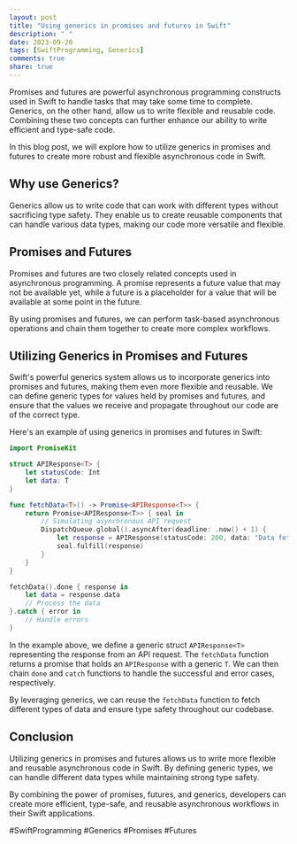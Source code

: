 ```yaml
---
layout: post
title: "Using generics in promises and futures in Swift"
description: " "
date: 2023-09-20
tags: [SwiftProgramming, Generics]
comments: true
share: true
---
```


Promises and futures are powerful asynchronous programming constructs used in Swift to handle tasks that may take some time to complete. Generics, on the other hand, allow us to write flexible and reusable code. Combining these two concepts can further enhance our ability to write efficient and type-safe code.

In this blog post, we will explore how to utilize generics in promises and futures to create more robust and flexible asynchronous code in Swift.

## Why use Generics?

Generics allow us to write code that can work with different types without sacrificing type safety. They enable us to create reusable components that can handle various data types, making our code more versatile and flexible.

## Promises and Futures

Promises and futures are two closely related concepts used in asynchronous programming. A promise represents a future value that may not be available yet, while a future is a placeholder for a value that will be available at some point in the future.

By using promises and futures, we can perform task-based asynchronous operations and chain them together to create more complex workflows.

## Utilizing Generics in Promises and Futures

Swift's powerful generics system allows us to incorporate generics into promises and futures, making them even more flexible and reusable. We can define generic types for values held by promises and futures, and ensure that the values we receive and propagate throughout our code are of the correct type.

Here's an example of using generics in promises and futures in Swift:

```swift
import PromiseKit

struct APIResponse<T> {
    let statusCode: Int
    let data: T
}

func fetchData<T>() -> Promise<APIResponse<T>> {
    return Promise<APIResponse<T>> { seal in
        // Simulating asynchronous API request
        DispatchQueue.global().asyncAfter(deadline: .now() + 1) {
            let response = APIResponse(statusCode: 200, data: "Data fetched from API")
            seal.fulfill(response)
        }
    }
}

fetchData().done { response in
    let data = response.data
    // Process the data
}.catch { error in
    // Handle errors
}
```

In the example above, we define a generic struct `APIResponse<T>` representing the response from an API request. The `fetchData` function returns a promise that holds an `APIResponse` with a generic `T`. We can then chain `done` and `catch` functions to handle the successful and error cases, respectively.

By leveraging generics, we can reuse the `fetchData` function to fetch different types of data and ensure type safety throughout our codebase.

## Conclusion

Utilizing generics in promises and futures allows us to write more flexible and reusable asynchronous code in Swift. By defining generic types, we can handle different data types while maintaining strong type safety.

By combining the power of promises, futures, and generics, developers can create more efficient, type-safe, and reusable asynchronous workflows in their Swift applications.

#SwiftProgramming #Generics #Promises #Futures